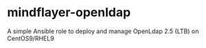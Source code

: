 # mindflayer-openldap
A simple Ansible role to deploy and manage OpenLdap 2.5 (LTB) on CentOS9/RHEL9
